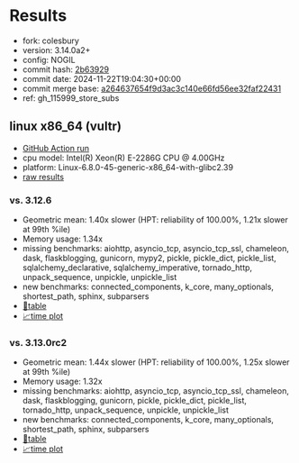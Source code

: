 # Results

- fork: colesbury
- version: 3.14.0a2+
- config: NOGIL
- commit hash: [2b63929](https://github.com/colesbury/cpython/commit/2b63929)
- commit date: 2024-11-22T19:04:30+00:00
- commit merge base: [a264637654f9d3ac3c140e66fd56ee32faf22431](https://github.com/colesbury/cpython/commit/a264637654f9d3ac3c140e66fd56ee32faf22431)
- ref: gh_115999_store_subs

## linux x86_64 (vultr)

- [GitHub Action run](https://github.com/facebookexperimental/free-threading-benchmarking/actions/runs/11978619636)
- cpu model: Intel(R) Xeon(R) E-2286G CPU @ 4.00GHz
- platform: Linux-6.8.0-45-generic-x86_64-with-glibc2.39
- [raw results](bm-20241122-vultr-x86_64-colesbury-gh_115999_store_subs-3.14.0a2%2B-2b63929.json)

### vs. 3.12.6

- Geometric mean: 1.40x slower (HPT: reliability of 100.00%, 1.21x slower at 99th %ile)
- Memory usage: 1.34x
- missing benchmarks: aiohttp, asyncio_tcp, asyncio_tcp_ssl, chameleon, dask, flaskblogging, gunicorn, mypy2, pickle, pickle_dict, pickle_list, sqlalchemy_declarative, sqlalchemy_imperative, tornado_http, unpack_sequence, unpickle, unpickle_list
- new benchmarks: connected_components, k_core, many_optionals, shortest_path, sphinx, subparsers
- [📄table](bm-20241122-vultr-x86_64-colesbury-gh_115999_store_subs-3.14.0a2%2B-2b63929-vs-3.12.6.md)
- [📈time plot](bm-20241122-vultr-x86_64-colesbury-gh_115999_store_subs-3.14.0a2%2B-2b63929-vs-3.12.6.svg)

### vs. 3.13.0rc2

- Geometric mean: 1.44x slower (HPT: reliability of 100.00%, 1.25x slower at 99th %ile)
- Memory usage: 1.32x
- missing benchmarks: aiohttp, asyncio_tcp, asyncio_tcp_ssl, chameleon, dask, flaskblogging, gunicorn, pickle, pickle_dict, pickle_list, tornado_http, unpack_sequence, unpickle, unpickle_list
- new benchmarks: connected_components, k_core, many_optionals, shortest_path, sphinx, subparsers
- [📄table](bm-20241122-vultr-x86_64-colesbury-gh_115999_store_subs-3.14.0a2%2B-2b63929-vs-3.13.0rc2.md)
- [📈time plot](bm-20241122-vultr-x86_64-colesbury-gh_115999_store_subs-3.14.0a2%2B-2b63929-vs-3.13.0rc2.svg)

